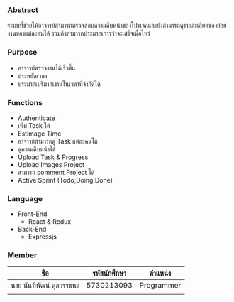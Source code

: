 ### Abstract
  ระบบที่ช่วยให้อาจารย์สามารถตรวจสอบความคืบหน้าของโปรเจคและยังสามารถดูรายละเอียดของย่อยงานของแต่ละคนได้ รวมถึงสามารถประมาณการว่าจะเสร็จเมื่อไหร่
### Purpose
- อาจารย์ตรวจงานได้เร็วขึ้น
- ประหยัดเวลา
- ประมาณปริมาณงานในเวลาที่จำกัดได้

### Functions
- Authenticate
- เพิ่ม Task ได้
- Estimage Time
- อาจารย์สามารถดู Task แต่ละคนได้
- ดูความคืบหน้าได้
- Upload Task & Progress
- Upload Images Project
- สามารถ comment Project ได้
- Active Sprint (Todo,Doing,Done)
### Language
- Front-End
  - React & Redux
- Back-End
  - Expressjs

### Member
|  ชือ   | รหัสนักศึกษา   	|    ตำแหน่ง   |
|---	                         |---            |---            |
|   นาย นันทิพัฒน์ ตุลวรรธนะ        |   5730213093   |  Programmer   |
|           |      |     |
